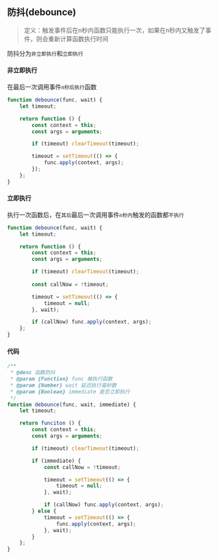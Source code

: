## 防抖(debounce)

> 定义：触发事件后在n秒内函数只能执行一次，如果在n秒内又触发了事件，则会重新计算函数执行时间

防抖分为`非立即执行`和`立即执行`

#### 非立即执行

在最后一次调用事件`n秒后执行`函数

```javascript
function debounce(func, wait) {
    let timeout;

    return function () {
        const context = this;
        const args = arguments;

        if (timeout) clearTimeout(timeout);

        timeout = setTimeout(() => {
            func.apply(context, args);
        });
    };
}
```

#### 立即执行

执行一次函数后，在`其后`最后一次调用事件`n秒内`触发的函数都`不执行`

```javascript
function debounce(func, wait) {
    let timeout;

    return function () {
        const context = this;
        const args = arguments;

        if (timeout) clearTimeout(timeout);
        
        const callNow = !timeout;

        timeout = setTimeout(() => {
            timeout = null;
        }, wait);

        if (callNow) func.apply(context, args);
    };
}
```

#### 代码

```javascript
/**
 * @desc 函数防抖
 * @param {Function} func 被执行函数
 * @param {Number} wait 延迟执行毫秒数
 * @param {Boolean} immediate 是否立即执行
 */
function debounce(func, wait, immediate) {
    let timeout;

    return funciton () {
        const context = this;
        const args = arguments;

        if (timeout) clearTimeout(timeout);

        if (immediate) {
            const callNow = !timeout;

            timeout = setTimeout(() => {
                timeout = null;
            }, wait);

            if (callNow) func.apply(context, args);
        } else {
            timeout = setTimeout(() => {
                func.apply(context, args);
            }, wait);
        }
    };
}
```